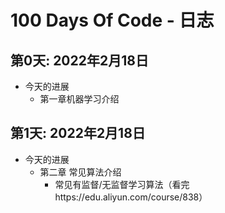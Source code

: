 # 100 Days Of Code - 日志

## 第0天: 2022年2月18日

* 今天的进展
  * 第一章机器学习介绍

## 第1天: 2022年2月18日

* 今天的进展
  * 第二章 常见算法介绍
    * 常见有监督/无监督学习算法（看完https://edu.aliyun.com/course/838）
